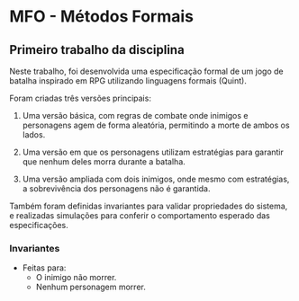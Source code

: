# MFO - Métodos Formais  
## Primeiro trabalho da disciplina  
Neste trabalho, foi desenvolvida uma especificação formal de um jogo de batalha inspirado em RPG utilizando linguagens formais (Quint).

Foram criadas três versões principais:

1. Uma versão básica, com regras de combate onde inimigos e personagens agem de forma aleatória, permitindo a morte de ambos os lados.

2. Uma versão em que os personagens utilizam estratégias para garantir que nenhum deles morra durante a batalha.

3. Uma versão ampliada com dois inimigos, onde mesmo com estratégias, a sobrevivência dos personagens não é garantida.

Também foram definidas invariantes para validar propriedades do sistema, e realizadas simulações para conferir o comportamento esperado das especificações.
### Invariantes
- Feitas para:
  - O inimigo não morrer.
  - Nenhum personagem morrer.
